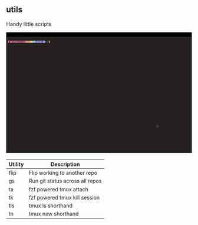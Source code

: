 ## utils

Handy little scripts

![Demo][demo]

| Utility | Description |
|---------|-------------|
| flip| Flip working to another repo |
| gs| Run git status across all repos |
| ta| fzf powered tmux attach |
| tk| fzf powered tmux kill session|
| tls| tmux ls shorthand |
| tn| tmux new shorthand | 

[demo]: utils-demo.webp
